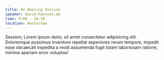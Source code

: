 ```yaml
---
title: An Amazing Session
speaker: david-hansson.md
time: 9:00 - 10:30
location: Amsterdam
---
```

Session; Lorem ipsum dolor, sit amet consectetur adipisicing elit. Doloremque possimus inventore repellat asperiores rerum tempore, impedit esse obcaecati expedita a modi assumenda fugit totam laboriosam ratione, minima aperiam error voluptas!
